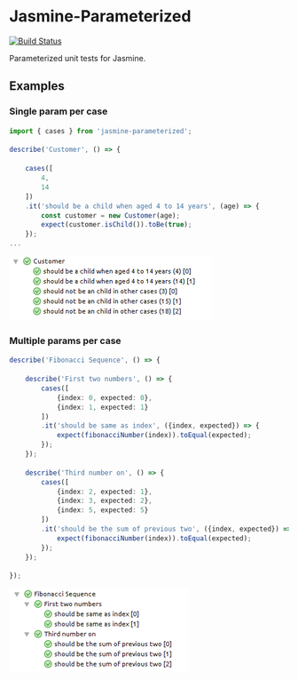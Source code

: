 Jasmine-Parameterized
=====================

[![Build Status](https://travis-ci.org/paucls/jasmine-parameterized.svg)](https://travis-ci.org/paucls/jasmine-parameterized)

Parameterized unit tests for Jasmine.

## Examples

### Single param per case
``` ts
import { cases } from 'jasmine-parameterized';

describe('Customer', () => {

    cases([
        4,
        14
    ])
    .it('should be a child when aged 4 to 14 years', (age) => {
        const customer = new Customer(age);
        expect(customer.isChild()).toBe(true);
    });
...
```
![Single param per case](img/example1.png)

### Multiple params per case
``` ts
describe('Fibonacci Sequence', () => {

    describe('First two numbers', () => {
        cases([
            {index: 0, expected: 0},
            {index: 1, expected: 1}
        ])
        .it('should be same as index', ({index, expected}) => {
            expect(fibonacciNumber(index)).toEqual(expected);
        });
    });

    describe('Third number on', () => {
        cases([
            {index: 2, expected: 1},
            {index: 3, expected: 2},
            {index: 5, expected: 5}
        ])
        .it('should be the sum of previous two', ({index, expected}) => {
            expect(fibonacciNumber(index)).toEqual(expected);
        });
    });

});
```

![Multiple params per case](img/example2.png)
